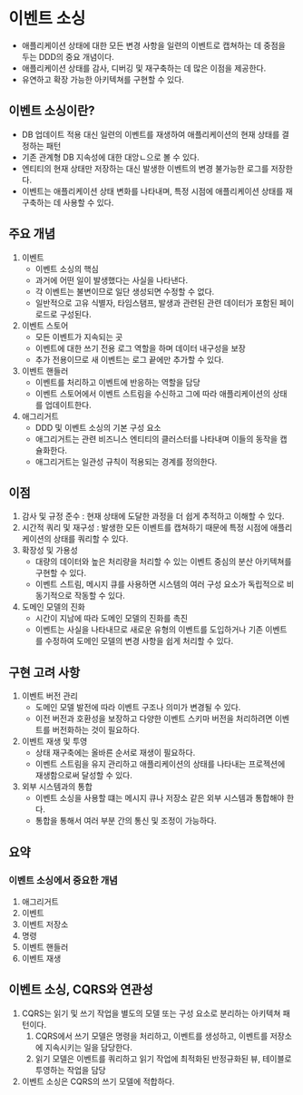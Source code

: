 # 이벤트 소싱
- 애플리케이션 상태에 대한 모든 변경 사항을 일련의 이벤트로 캡쳐하는 데 중점을 두는 DDD의 중요 개념이다.
- 애플리케이션 상태를 감사, 디버깅 및 재구축하는 데 많은 이점을 제공한다.
- 유연하고 확장 가능한 아키텍쳐를 구현할 수 있다.

## 이벤트 소싱이란?
- DB 업데이트 적용 대신 일련의 이벤트를 재생하여 애플리케이션의 현재 상태를 결정하는 패턴
- 기존 관계형 DB 지속성에 대한 대앙ㄴ으로 볼 수 있다.
- 엔티티의 현재 상태만 저장하는 대신 발생한 이벤트의 변경 불가능한 로그를 저장한다. 
- 이벤트는 애플리케이션 상태 변화를 나타내며, 특정 시점에 애플리케이션 상태를 재구축하는 데 사용할 수 있다.

## 주요 개념
1. 이벤트
   - 이벤트 소싱의 핵심
   - 과거에 어떤 일이 발생했다는 사실을 나타낸다.
   - 각 이벤트는 불변이므로 일단 생성되면 수정할 수 없다.
   - 일반적으로 고유 식별자, 타임스탬프, 발생과 관련된 관련 데이터가 포함된 페이로드로 구성된다.
2. 이벤트 스토어
   - 모든 이벤트가 지속되는 곳
   - 이벤트에 대한 쓰기 전용 로그 역할을 하며 데이터 내구성을 보장
   - 추가 전용이므로 새 이벤트는 로그 끝에만 추가할 수 있다.
3. 이벤트 핸들러
   - 이벤트를 처리하고 이벤트에 반응하는 역할을 담당
   - 이벤트 스토어에서 이벤트 스트림을 수신하고 그에 따라 애플리케이션의 상태를 업데이트한다.
4. 애그리거트
   - DDD 및 이벤트 소싱의 기본 구성 요소
   - 애그리거트는 관련 비즈니스 엔티티의 클러스터를 나타내며 이들의 동작을 캡슐화한다.
   - 애그리거트는 일관성 규칙이 적용되는 경계를 정의한다.

## 이점
1. 감사 및 규정 준수 : 현재 상태에 도달한 과정을 더 쉽게 추적하고 이해할 수 있다. 
2. 시간적 쿼리 및 재구성 : 발생한 모든 이벤트를 캡쳐하기 때문에 특정 시점에 애플리케이션의 상태를 쿼리할 수 있다.
3. 확장성 및 가용성 
   - 대량의 데이터와 높은 처리량을 처리할 수 있는 이벤트 중심의 분산 아키텍쳐를 구현할 수 있다.
   - 이벤트 스트림, 메시지 큐를 사용하면 시스템의 여러 구성 요소가 독립적으로 비동기적으로 작동할 수 있다.
4. 도메인 모델의 진화
   - 시간이 지남에 따라 도메인 모델의 진화를 촉진
   - 이벤트는 사실을 나타내므로 새로운 유형의 이벤트를 도입하거나 기존 이벤트를 수정하여 도메인 모델의 변경 사항을 쉽게 처리할 수 있다.

## 구현 고려 사항
1. 이벤트 버전 관리
   - 도메인 모델 발전에 따라 이벤트 구조나 의미가 변경될 수 있다.
   - 이전 버전과 호환성을 보장하고 다양한 이벤트 스키마 버전을 처리하려면 이벤트를 버전화하는 것이 필요하다.
2. 이벤트 재생 및 투영
   - 상태 재구축에는 올바른 순서로 재생이 필요하다.
   - 이벤트 스트림을 유지 관리하고 애플리케이션의 상태를 나타내는 프로젝션에 재생함으로써 달성할 수 있다.
3. 외부 시스템과의 통합
   - 이벤트 소싱을 사용할 떄는 메시지 큐나 저장소 같은 외부 시스템과 통합해야 한다.
   - 통합을 통해서 여러 부분 간의 통신 및 조정이 가능하다.  

## 요약
### 이벤트 소싱에서 중요한 개념
1. 애그리거트
2. 이벤트
3. 이벤트 저장소
4. 명령
5. 이벤트 핸들러
6. 이벤트 재생

## 이벤트 소싱, CQRS와 연관성
1. CQRS는 읽기 및 쓰기 작업을 별도의 모델 또는 구성 요소로 분리하는 아키텍쳐 패턴이다.
   1. CQRS에서 쓰기 모델은 명령을 처리하고, 이벤트를 생성하고, 이벤트를 저장소에 지속시키는 일을 담당한다.
   2. 읽기 모델은 이벤트를 쿼리하고 읽기 작업에 최적화된 반정규화된 뷰, 테이블로 투영하는 작업을 담당
2. 이벤트 소싱은 CQRS의 쓰기 모델에 적합하다.
